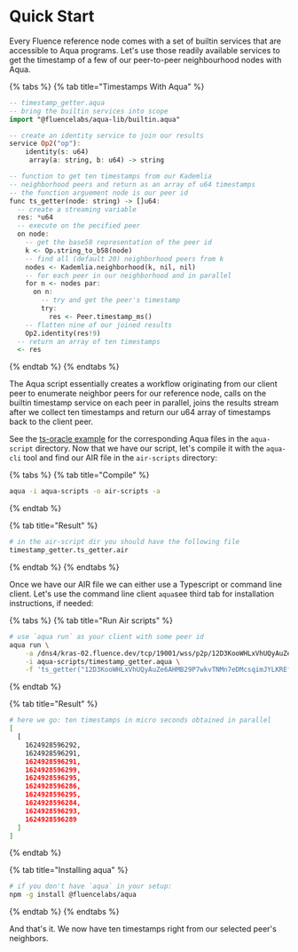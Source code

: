 # Quick Start

Every Fluence reference node comes with a set of builtin services that are accessible to Aqua programs. Let's use those readily available services to get the timestamp of a few of our peer-to-peer neighbourhood nodes with Aqua.

{% tabs %}
{% tab title="Timestamps With Aqua" %}
```haskell
-- timestamp_getter.aqua
-- bring the builtin services into scope
import "@fluencelabs/aqua-lib/builtin.aqua"

-- create an identity service to join our results
service Op2("op"):
    identity(s: u64)
     array(a: string, b: u64) -> string

-- function to get ten timestamps from our Kademlia
-- neighborhood peers and return as an array of u64 timestamps
-- the function arguement node is our peer id
func ts_getter(node: string) -> []u64:
  -- create a streaming variable
  res: *u64
  -- execute on the pecified peer
  on node:
    -- get the base58 representation of the peer id
    k <- Op.string_to_b58(node)
    -- find all (default 20) neighborhood peers from k
    nodes <- Kademlia.neighborhood(k, nil, nil)
    -- for each peer in our neighborhood and in parallel
    for n <- nodes par:
      on n:
        -- try and get the peer's timestamp
        try:
          res <- Peer.timestamp_ms()
    -- flatten nine of our joined results
    Op2.identity(res!9)
  -- return an array of ten timestamps
  <- res
```
{% endtab %}
{% endtabs %}

The Aqua script essentially creates a workflow originating from our client peer to enumerate neighbor peers for our reference node, calls on the builtin timestamp service on each peer in parallel,  joins the results stream after we collect ten timestamps and return our u64 array of timestamps back to the client peer.&#x20;

&#x20;See the [ts-oracle example](https://github.com/fluencelabs/examples/tree/d52f06dfc3d30799fe6bd8e3e602c8ea1d1b8e8a/aqua-examples/ts-oracle) for the corresponding Aqua files in the `aqua-script` directory.  Now that we  have our script, let's compile it with the `aqua-cli` tool and find our AIR file in the `air-scripts` directory:

{% tabs %}
{% tab title="Compile" %}
```bash
aqua -i aqua-scripts -o air-scripts -a
```
{% endtab %}

{% tab title="Result" %}
```bash
# in the air-script dir you should have the following file
timestamp_getter.ts_getter.air
```
{% endtab %}
{% endtabs %}

Once we have our AIR file we can either use a Typescript or command line client. Let's use the command line client `aqua`see third tab for installation instructions, if needed:

{% tabs %}
{% tab title="Run Air scripts" %}
```bash
# use `aqua run` as your client with some peer id
aqua run \
    -a /dns4/kras-02.fluence.dev/tcp/19001/wss/p2p/12D3KooWHLxVhUQyAuZe6AHMB29P7wkvTNMn7eDMcsqimJYLKREf \
    -i aqua-scripts/timestamp_getter.aqua \
    -f 'ts_getter("12D3KooWHLxVhUQyAuZe6AHMB29P7wkvTNMn7eDMcsqimJYLKREf")'
```
{% endtab %}

{% tab title="Result" %}
```bash
# here we go: ten timestamps in micro seconds obtained in parallel
[
  [
    1624928596292,
    1624928596291,
    1624928596291,
    1624928596299,
    1624928596295,
    1624928596286,
    1624928596295,
    1624928596284,
    1624928596293,
    1624928596289
  ]
]
```
{% endtab %}

{% tab title="Installing aqua" %}
```bash
# if you don't have `aqua` in your setup: 
npm -g install @fluencelabs/aqua
```
{% endtab %}
{% endtabs %}

And that's it.  We now have ten timestamps right from our selected peer's neighbors.
